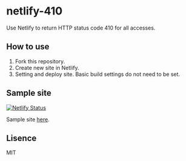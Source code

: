 # netlify-410

Use Netlify to return HTTP status code 410 for all accesses.

## How to use

1. Fork this repository.
1. Create new site in Netlify.
1. Setting and deploy site. Basic build settings do not need to be set.

## Sample site
[![Netlify Status](https://api.netlify.com/api/v1/badges/e5b953ea-0d12-4ec9-8720-6d98dd2153d1/deploy-status)](https://app.netlify.com/sites/sharp-einstein-854dcc/deploys)

Sample site [here](https://sharp-einstein-854dcc.netlify.app/).

## Lisence
MIT
